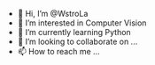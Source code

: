 - 👋 Hi, I’m @WstroLa
- 👀 I’m interested in Computer Vision
- 🌱 I’m currently learning Python
- 💞️ I’m looking to collaborate on ...
- 📫 How to reach me ...

<!---
WstroLa/WstroLa is a ✨ special ✨ repository because its `README.md` (this file) appears on your GitHub profile.
You can click the Preview link to take a look at your changes.
--->
